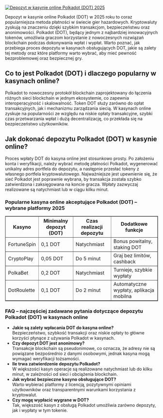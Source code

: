 [![Depozyt w kasynie online Polkadot (DOT) 2025](https://123-caf.pages.dev/gitsignup.png)](https://vrmoo.ru/Bt82HjjY)

<div>   <p>Depozyt w kasynie online Polkadot (DOT) w 2025 roku to coraz popularniejsza metoda płatności w świecie gier hazardowych. Kryptowaluty zyskują na znaczeniu dzięki szybkim transakcjom, bezpieczeństwu oraz anonimowości. Polkadot (DOT), będący jednym z najbardziej innowacyjnych tokenów, umożliwia graczom korzystanie z nowoczesnych rozwiązań blockchain podczas dokonywania wpłat i wypłat. Warto poznać, jak przebiega proces depozytu w kasynach obsługujących DOT, jakie są zalety tej metody oraz które platformy warto wybrać, aby mieć pewność bezproblemowej oraz bezpiecznej gry.</p>    <h2>Co to jest Polkadot (DOT) i dlaczego popularny w kasynach online?</h2>   <p>Polkadot to nowoczesny protokół blockchain zaprojektowany do łączenia różnych sieci blockchain w jednym ekosystemie, co zapewnia interoperacyjność i skalowalność. Token DOT służy zarówno do opłat transakcyjnych, jak i mechanizmu zarządzania siecią. W kasynach online zyskuje na popularności ze względu na niskie opłaty transakcyjne, szybki czas przetwarzania wpłat i dużą decentralizację, co przekłada się na bezpieczeństwo użytkowników.</p>    <h2>Jak dokonać depozytu Polkadot (DOT) w kasynie online?</h2>   <p>Proces wpłaty DOT do kasyna online jest stosunkowo prosty. Po założeniu konta i weryfikacji, należy wybrać metodę płatności Polkadot, wygenerować unikalny adres portfela do depozytu, a następnie przesłać tokeny z własnego portfela kryptowalutowego. Najważniejsze jest upewnienie się, że sieć Polkadot jest poprawnie wybrana, by transakcja została szybko zatwierdzona i zaksięgowana na koncie gracza. Wpłaty zazwyczaj realizowane są natychmiast lub w ciągu kilku minut.</p>    <h3>Popularne kasyna online akceptujące Polkadot (DOT) – wybrane platformy 2025</h3>   <table border="1" cellpadding="8" cellspacing="0" style="border-collapse: collapse; width: 100%;">   <thead>   <tr>   <th>Kasyno</th>   <th>Minimalny depozyt (DOT)</th>   <th>Czas realizacji depozytu</th>   <th>Dodatkowe funkcje</th>   </tr>   </thead>   <tbody>   <tr>   <td>FortuneSpin</td>   <td>0,1 DOT</td>   <td>Natychmiast</td>   <td>Bonus powitalny, staking DOT</td>   </tr>   <tr>   <td>CryptoPlay</td>   <td>0,05 DOT</td>   <td>Do 5 minut</td>   <td>Graj bez limitów, cashback</td>   </tr>   <tr>   <td>PolkaBet</td>   <td>0,2 DOT</td>   <td>Natychmiast</td>   <td>Turnieje, szybkie wypłaty</td>   </tr>   <tr>   <td>DotRoulette</td>   <td>0,1 DOT</td>   <td>Do 2 minut</td>   <td>Automatyczne wypłaty, aplikacja mobilna</td>   </tr>   </tbody>   </table>    <h3>FAQ – najczęściej zadawane pytania dotyczące depozytu Polkadot (DOT) w kasynach online</h3>   <ul>   <li><strong>Jakie są zalety wpłacania DOT do kasyna online?</strong>   <br>Bezpieczeństwo, szybkość transakcji oraz niskie opłaty to główne korzyści płynące z używania Polkadot w kasynach.</li>    <li><strong>Czy depozyt DOT jest anonimowy?</strong>   <br>Transakcje blockchain są pseudonimowe, co oznacza, że adresy nie są powiązane bezpośrednio z danymi osobowymi, jednak kasyna mogą wymagać weryfikacji tożsamości.</li>    <li><strong>Ile trwa zatwierdzenie depozytu Polkadot?</strong>   <br>W większości kasyn operacje są realizowane natychmiast lub do kilku minut, w zależności od sieci i obciążenia blockchain.</li>    <li><strong>Jak wybrać bezpieczne kasyno obsługujące DOT?</strong>   <br>Warto wybierać platformy z licencją, pozytywnymi opiniami użytkowników oraz transparentnymi warunkami korzystania z kryptowalut.</li>    <li><strong>Czy mogę wypłacić wygrane w DOT?</strong>   <br>Tak, większość kasyn z obsługą Polkadot umożliwia zarówno depozyty, jak i wypłaty w tym tokenie.</li>   </ul>   </div>